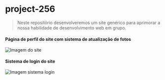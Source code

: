 # project-256

> Neste repositório desenvolveremos um site genérico para aprimorar a nossa habilidade de desenvolvimento web em grupo.

#### Página de perfil do site com sistema de atualização de fotos

![Imagem do site](https://github.com/project-256-web/project-256/blob/develop/0.1/assets/img/Logo/readme_image.png)

#### Sistema de login do site

![Imagem sistema login](https://github.com/project-256-web/project-256/blob/develop/0.1/assets/img/Logo/readme_login.png)
